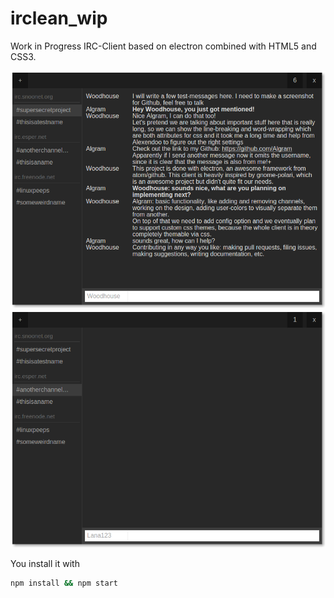 # irclean_wip

Work in Progress IRC-Client based on electron combined with HTML5 and CSS3.

![Image](screenshots/1.png)
![Image](screenshots/3.png)

You install it with
```bash
npm install && npm start
```
